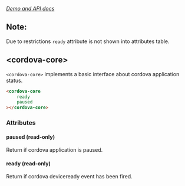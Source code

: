 _[Demo and API docs](https://adelarosab.github.io/cordova-core)_
## Note:
Due to restrictions `ready` attribute is not shown into attributes table.


## &lt;cordova-core&gt;

`<cordova-core>` implements a basic interface about cordova application status.

```html
<cordova-core
    ready
    paused
></cordova-core>
```
### Attributes
 
#### paused (read-only)
Return if cordova application is paused.

#### ready (read-only)
Return if cordova deviceready event has been fired.
